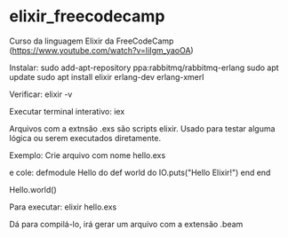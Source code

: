 # elixir_freecodecamp
Curso da linguagem Elixir da FreeCodeCamp (https://www.youtube.com/watch?v=IiIgm_yaoOA)


Instalar:
sudo add-apt-repository ppa:rabbitmq/rabbitmq-erlang
sudo apt update
sudo apt install elixir erlang-dev erlang-xmerl

Verificar:
elixir -v

Executar terminal interativo:
iex


Arquivos com a extnsão .exs são scripts elixir.
Usado para testar alguma lógica ou serem executados diretamente.

Exemplo:
Crie arquivo com nome hello.exs

e cole:
defmodule Hello do
  def world do
    IO.puts("Hello Elixir!")
  end
end

Hello.world()

Para executar:
elixir hello.exs



Dá para compilá-lo, irá gerar um arquivo com a extensão .beam